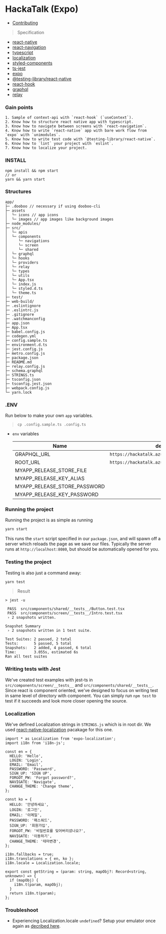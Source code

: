 # HackaTalk (Expo)

- [Contributing](https://github.com/dooboolab/hackatalk/blob/master/CONTRIBUTING.md#client)

> Specification

- [react-native](https://github.com/facebook/react-native)
- [react-navigation](https://github.com/react-navigation/react-navigation)
- [typescript](https://github.com/Microsoft/TypeScript)
- [localization](https://github.com/stefalda/ReactNativeLocalization)
- [styled-components](https://github.com/styled-components/styled-components)
- [ts-jest](https://github.com/kulshekhar/ts-jest)
- [expo](https://expo.io)
- [@testing-library/react-native](https://www.native-testing-library.com/docs/install)
- [react-hook](https://reactjs.org/docs/hooks-intro.html)
- [graphql](https://graphql.org)
- [relay](https://relay.dev)

### Gain points

```
1. Sample of context-api with `react-hook` (`useContext`).
2. Know how to structure react native app with typescript.
3. Know how to navigate between screens with `react-navigation`.
4. Know how to write `react-native` app with bare work flow from `expo` with `unimodules`.
5. Know how to write test code with `@testing-library/react-native`.
6. Know how to `lint` your project with `eslint`.
7. Know how to localize your project.
```

### INSTALL

```
npm install && npm start
// or
yarn && yarn start
```

### Structures

```text
app/
├─ .dooboo // necessary if using dooboo-cli
├─ assets
│  └─ icons // app icons
│  └─ images // app images like background images
├─ node_modules/
├─ src/
│  └─ apis
│  └─ components
│     └─ navigations
│     └─ screen
│     └─ shared
│  └─ graphql
│  └─ hooks
│  └─ providers
│  └─ relay
│  └─ types
│  └─ utils
│  └─ App.tsx
│  └─ index.js
│  └─ styled.d.ts
│  └─ theme.ts
├─ test/
├─ web-build/
├─ .eslintignore
├─ .eslintrc.js
├─ .gitignore
├─ .watchmanconfig
├─ app.json
├─ App.tsx
├─ babel.config.js
├─ codegen.yml
├─ config.sample.ts
├─ environment.d.ts
├─ jest.config.js
├─ metro.config.js
├─ package.json
├─ README.md
├─ relay.config.js
├─ schema.graphql
├─ STRINGS.ts
├─ tsconfig.json
├─ tsconfig.jest.json
├─ webpack.config.js
└─ yarn.lock
```

### .ENV

Run below to make your own `app` variables.

> `cp .config.sample.ts .config.ts`

- `env` variables

  | Name                      | default | required | description                 |
  | ------------------- | -------------------------------------------------------------------------------- | --------- | ----------------------- |
  | GRAPHQL_URL                  | `https://hackatalk.azurewebsites.net/graphql` | yes |  |
  | ROOT_URL                     | `https://hackatalk.azurewebsites.net`         | yes |  |
  | MYAPP_RELEASE_STORE_FILE     |                                      |     |  |
  | MYAPP_RELEASE_KEY_ALIAS      |                                      |     |  |
  | MYAPP_RELEASE_STORE_PASSWORD |                                      |     |  |
  | MYAPP_RELEASE_KEY_PASSWORD   |                                      |     |  |

### Running the project

Running the project is as simple as running

```sh
yarn start
```

This runs the `start` script specified in our `package.json`, and will spawn off a server which reloads the page as we save our files.
Typically the server runs at `http://localhost:8080`, but should be automatically opened for you.

### Testing the project

Testing is also just a command away:

```sh
yarn test
```

> Result

```
> jest -u

 PASS  src/components/shared/__tests__/Button.test.tsx
 PASS  src/components/screen/__tests__/Intro.test.tsx
 › 2 snapshots written.

Snapshot Summary
 › 2 snapshots written in 1 test suite.

Test Suites: 2 passed, 2 total
Tests:       5 passed, 5 total
Snapshots:   2 added, 4 passed, 6 total
Time:        3.055s, estimated 6s
Ran all test suites
```

### Writing tests with Jest

We've created test examples with jest-ts in `src/components/screen/__tests__` and `src/components/shared/__tests__`. Since react is component oriented, we've designed to focus on writing test in same level of directory with component. You can simply run `npm test` to test if it succeeds and look more closer opening the source.

### Localization

We've defined Localization strings in `STRINGS.js` which is in root dir.
We used [react-native-localization](https://github.com/stefalda/ReactNativeLocalization) pacakage for this one.

```
import * as Localization from 'expo-localization';
import i18n from 'i18n-js';

const en = {
  HELLO: 'Hello',
  LOGIN: 'Login',
  EMAIL: 'Email',
  PASSWORD: 'Password',
  SIGN_UP: 'SIGN UP',
  FORGOT_PW: 'Forgot password?',
  NAVIGATE: 'Navigate',
  CHANGE_THEME: 'Change theme',
};

const ko = {
  HELLO: '안녕하세요',
  LOGIN: '로그인',
  EMAIL: '이메일',
  PASSWORD: '패스워드',
  SIGN_UP: '회원가입',
  FORGOT_PW: '비밀번호를 잊어버리셨나요?',
  NAVIGATE: '이동하기',
  CHANGE_THEME: '테마변경',
};

i18n.fallbacks = true;
i18n.translations = { en, ko };
i18n.locale = Localization.locale;

export const getString = (param: string, mapObj?: Record<string, unknown>) => {
  if (mapObj) {
    i18n.t(param, mapObj);
  }
  return i18n.t(param);
};
```

### Troubleshoot

- Experiencing Localization.locale `undefined`? Setup your emulator once again as [decribed here](https://github.com/expo/expo/issues/5735#issuecomment-534063072).
